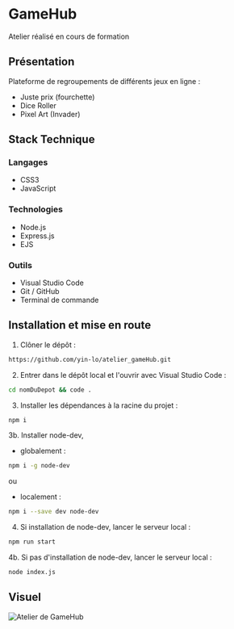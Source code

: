 # GameHub

Atelier réalisé en cours de formation

## Présentation
Plateforme de regroupements de différents jeux en ligne : 

- Juste prix (fourchette)
- Dice Roller
- Pixel Art (Invader)

## Stack Technique

### Langages

- CSS3
- JavaScript

### Technologies

- Node.js
- Express.js
- EJS

### Outils

- Visual Studio Code
- Git / GitHub
- Terminal de commande

## Installation et mise en route

1. Clôner le dépôt :

```bash
https://github.com/yin-lo/atelier_gameHub.git
```

2. Entrer dans le dépôt local et l'ouvrir avec Visual Studio Code :

```bash
cd nomDuDepot && code .
```

3. Installer les dépendances à la racine du projet :

```bash
npm i
```

3b. Installer node-dev,

- globalement : 

```bash
npm i -g node-dev
```

ou

- localement : 

```bash
npm i --save dev node-dev
```

4. Si installation de node-dev, lancer le serveur local : 

```bash
npm run start
```

4b. Si pas d'installation de node-dev, lancer le serveur local : 

```bash
node index.js
```
## Visuel

![Atelier de GameHub]()
